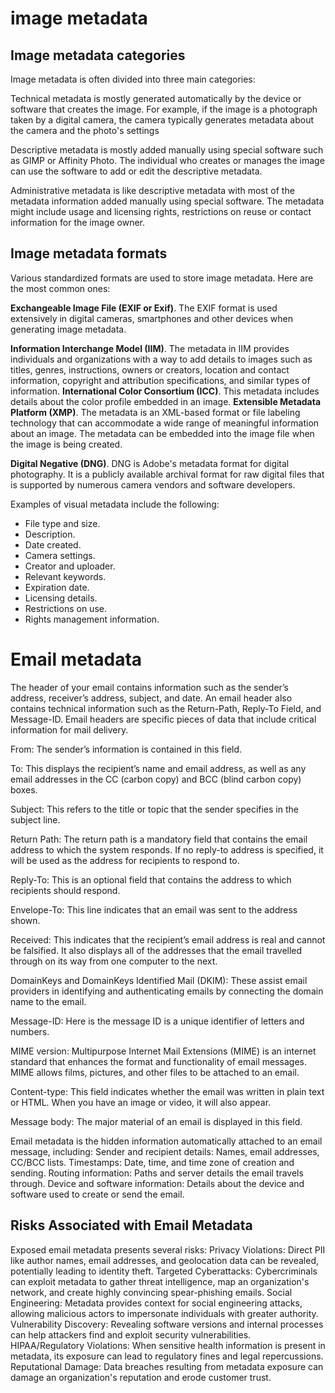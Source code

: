 # image metadata
## Image metadata categories
Image metadata is often divided into three main categories:

Technical metadata is mostly generated automatically by the device or software that creates the image. 
For example, if the image is a photograph taken by a digital camera, the camera typically generates metadata about the camera and the photo's settings



Descriptive metadata is mostly added manually using special software such as GIMP or Affinity Photo. The individual who creates or manages the image can use the software to add or edit the descriptive metadata. 




Administrative metadata is like descriptive metadata with most of the metadata information added manually using special software. The metadata might include usage and licensing rights, restrictions on reuse or contact information for the image owner. 

## Image metadata formats
Various standardized formats are used to store image metadata. Here are the most common ones:

**Exchangeable Image File (EXIF or Exif)**. The EXIF format is used extensively in digital cameras, smartphones and other devices when generating image metadata.

**Information Interchange Model (IIM)**. The metadata in IIM provides individuals and organizations with a way to add details to images such as titles, genres, instructions, owners or creators, location and contact information, copyright and attribution specifications, and similar types of information. 
**International Color Consortium (ICC)**. This metadata includes details about the color profile embedded in an image. 
**Extensible Metadata Platform (XMP)**. The metadata is an XML-based format or file labeling technology that can accommodate a wide range of meaningful information about an image. The metadata can be embedded into the image file when the image is being created. 

**Digital Negative (DNG)**. DNG is Adobe's metadata format for digital photography. It is a publicly available archival format for raw digital files that is supported by numerous camera vendors and software developers. 

Examples of visual metadata include the following:

- File type and size.
- Description.
- Date created.
- Camera settings.
- Creator and uploader.
- Relevant keywords.
- Expiration date.
- Licensing details.
- Restrictions on use.
- Rights management information.


# Email metadata

 The header of your email contains information such as the sender’s address, receiver’s address, subject, and date. An email header also contains technical information such as the Return-Path, Reply-To Field, and Message-ID. Email headers are specific pieces of data that include critical information for mail delivery.


 From: The sender’s information is contained in this field.

To: This displays the recipient’s name and email address, as well as any email addresses in the CC (carbon copy) and BCC (blind carbon copy) boxes.

Subject: This refers to the title or topic that the sender specifies in the subject line.

Return Path: The return path is a mandatory field that contains the email address to which the system responds. If no reply-to address is specified, it will be used as the address for recipients to respond to.

Reply-To: This is an optional field that contains the address to which recipients should respond.

Envelope-To: This line indicates that an email was sent to the address shown.

Received: This indicates that the recipient’s email address is real and cannot be falsified. It also displays all of the addresses that the email travelled through on its way from one computer to the next.

DomainKeys and DomainKeys Identified Mail (DKIM): These assist email providers in identifying and authenticating emails by connecting the domain name to the email.

Message-ID: Here is the message ID is a unique identifier of letters and numbers.

MIME version: Multipurpose Internet Mail Extensions (MIME) is an internet standard that enhances the format and functionality of email messages. MIME allows films, pictures, and other files to be attached to an email.

Content-type: This field indicates whether the email was written in plain text or HTML. When you have an image or video, it will also appear.

Message body: The major material of an email is displayed in this field.


Email metadata is the hidden information automatically attached to an email message, including:
Sender and recipient details: Names, email addresses, CC/BCC lists. 
Timestamps: Date, time, and time zone of creation and sending. 
Routing information: Paths and server details the email travels through. 
Device and software information: Details about the device and software used to create or send the email. 


## Risks Associated with Email Metadata
Exposed email metadata presents several risks: 
Privacy Violations: Direct PII like author names, email addresses, and geolocation data can be revealed, potentially leading to identity theft. 
Targeted Cyberattacks: Cybercriminals can exploit metadata to gather threat intelligence, map an organization's network, and create highly convincing spear-phishing emails. 
Social Engineering: Metadata provides context for social engineering attacks, allowing malicious actors to impersonate individuals with greater authority. 
Vulnerability Discovery: Revealing software versions and internal processes can help attackers find and exploit security vulnerabilities. 
HIPAA/Regulatory Violations: When sensitive health information is present in metadata, its exposure can lead to regulatory fines and legal repercussions. 
Reputational Damage: Data breaches resulting from metadata exposure can damage an organization's reputation and erode customer trust. 

